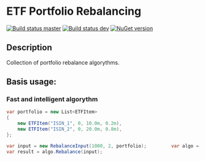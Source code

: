 # ETF Portfolio Rebalancing

[![Build status master](https://ci.appveyor.com/api/projects/status/b982ewnsagvbyd5i?svg=true&passingText=master%20-%20passing&failingText=master%20-%20failing&pendingText=master%20-%20pending)](https://ci.appveyor.com/project/janniksam/kinoheld) 
[![Build status dev](https://ci.appveyor.com/api/projects/status/b982ewnsagvbyd5i/branch/dev?svg=true&passingText=dev%20-%20passing&failingText=dev%20-%20failing&pendingText=dev%20-%20pending)](https://ci.appveyor.com/project/janniksam/kinoheld/branch/dev)
[![NuGet version](https://badge.fury.io/nu/Kinoheld.Api.Client.svg)](https://badge.fury.io/nu/Kinoheld.Api.Client)

## Description

Collection of portfolio rebalance algorythms.

## Basis usage:
 
### Fast and intelligent algorythm

```cs
var portfolio = new List<ETFItem>
{
    new ETFItem("ISIN_1", 0, 10.0m, 0.2m),
    new ETFItem("ISIN_2", 0, 20.0m, 0.8m),
};

var input = new RebalanceInput(1000, 2, portfolio);         var algo = new FastButIntelligentAlgo();
var result = algo.Rebalance(input);
```